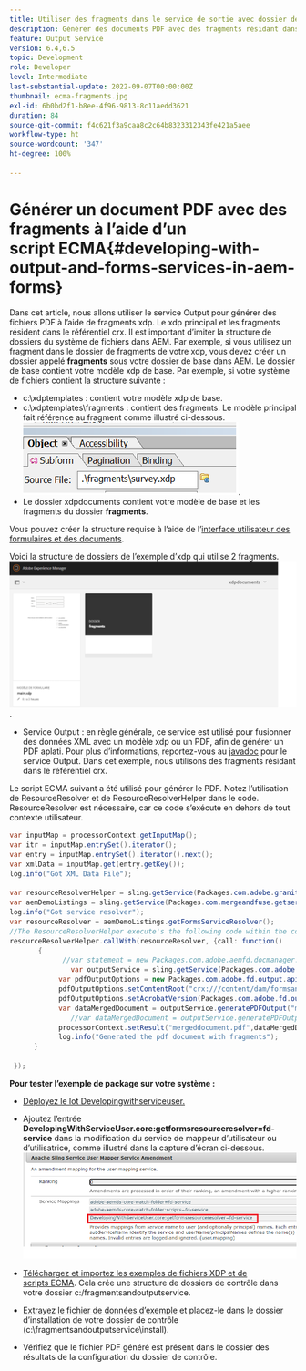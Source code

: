 ```yaml
---
title: Utiliser des fragments dans le service de sortie avec dossier de contrôle
description: Générer des documents PDF avec des fragments résidant dans le référentiel crx
feature: Output Service
version: 6.4,6.5
topic: Development
role: Developer
level: Intermediate
last-substantial-update: 2022-09-07T00:00:00Z
thumbnail: ecma-fragments.jpg
exl-id: 6b0bd2f1-b8ee-4f96-9813-8c11aedd3621
duration: 84
source-git-commit: f4c621f3a9caa8c2c64b8323312343fe421a5aee
workflow-type: ht
source-wordcount: '347'
ht-degree: 100%

---
```


# Générer un document PDF avec des fragments à l’aide d’un script ECMA{#developing-with-output-and-forms-services-in-aem-forms}


Dans cet article, nous allons utiliser le service Output pour générer des fichiers PDF à l’aide de fragments xdp. Le xdp principal et les fragments résident dans le référentiel crx. Il est important d’imiter la structure de dossiers du système de fichiers dans AEM. Par exemple, si vous utilisez un fragment dans le dossier de fragments de votre xdp, vous devez créer un dossier appelé **fragments** sous votre dossier de base dans AEM. Le dossier de base contient votre modèle xdp de base. Par exemple, si votre système de fichiers contient la structure suivante :
* c:\xdptemplates : contient votre modèle xdp de base.
* c:\xdptemplates\fragments : contient des fragments. Le modèle principal fait référence au fragment comme illustré ci-dessous.
  ![fragment-xdp](assets/survey-fragment.png).
* Le dossier xdpdocuments contient votre modèle de base et les fragments du dossier **fragments**.

Vous pouvez créer la structure requise à l’aide de l’[interface utilisateur des formulaires et des documents](http://localhost:4502/aem/forms.html/content/dam/formsanddocuments).

Voici la structure de dossiers de l’exemple d’xdp qui utilise 2 fragments.
![forms&amp;document](assets/fragment-folder-structure-ui.png).


* Service Output : en règle générale, ce service est utilisé pour fusionner des données XML avec un modèle xdp ou un PDF, afin de générer un PDF aplati. Pour plus d’informations, reportez-vous au [javadoc](https://helpx.adobe.com/experience-manager/6-5/forms/javadocs/index.html?com/adobe/fd/output/api/OutputService.html) pour le service Output. Dans cet exemple, nous utilisons des fragments résidant dans le référentiel crx.


Le script ECMA suivant a été utilisé pour générer le PDF. Notez l’utilisation de ResourceResolver et de ResourceResolverHelper dans le code. ResourceResolver est nécessaire, car ce code s’exécute en dehors de tout contexte utilisateur.

```java
var inputMap = processorContext.getInputMap();
var itr = inputMap.entrySet().iterator();
var entry = inputMap.entrySet().iterator().next();
var xmlData = inputMap.get(entry.getKey());
log.info("Got XML Data File");

var resourceResolverHelper = sling.getService(Packages.com.adobe.granite.resourceresolverhelper.ResourceResolverHelper);
var aemDemoListings = sling.getService(Packages.com.mergeandfuse.getserviceuserresolver.GetResolver);
log.info("Got service resolver");
var resourceResolver = aemDemoListings.getFormsServiceResolver();
//The ResourceResolverHelper execute's the following code within the context of the resourceResolver 
resourceResolverHelper.callWith(resourceResolver, {call: function()
       {
             //var statement = new Packages.com.adobe.aemfd.docmanager.Document("/content/dam/formsanddocuments/xdpdocuments/main.xdp",resourceResolver);
               var outputService = sling.getService(Packages.com.adobe.fd.output.api.OutputService);
            var pdfOutputOptions = new Packages.com.adobe.fd.output.api.PDFOutputOptions();
            pdfOutputOptions.setContentRoot("crx:///content/dam/formsanddocuments/xdpdocuments");
            pdfOutputOptions.setAcrobatVersion(Packages.com.adobe.fd.output.api.AcrobatVersion.Acrobat_11);
            var dataMergedDocument = outputService.generatePDFOutput("main.xdp",xmlData,pdfOutputOptions);
               //var dataMergedDocument = outputService.generatePDFOutput(statement,xmlData,pdfOutputOptions);
            processorContext.setResult("mergeddocument.pdf",dataMergedDocument);
            log.info("Generated the pdf document with fragments");
      }

 });
```

**Pour tester l’exemple de package sur votre système :**
* [Déployez le lot Developingwithserviceuser.](assets/DevelopingWithServiceUser.jar)
* Ajoutez l’entrée **DevelopingWithServiceUser.core:getformsresourceresolver=fd-service** dans la modification du service de mappeur d’utilisateur ou d’utilisatrice, comme illustré dans la capture d’écran ci-dessous.
  ![Modification du mappeur d’utilisateur ou d’utilisatrice.](assets/user-mapper-service-amendment.png)
* [Téléchargez et importez les exemples de fichiers XDP et de scripts ECMA](assets/watched-folder-fragments-ecma.zip).
Cela crée une structure de dossiers de contrôle dans votre dossier c:/fragmentsandoutputservice.

* [Extrayez le fichier de données d’exemple](assets/usingFragmentsSampleData.zip) et placez-le dans le dossier d’installation de votre dossier de contrôle (c:\fragmentsandoutputservice\install).

* Vérifiez que le fichier PDF généré est présent dans le dossier des résultats de la configuration du dossier de contrôle.

